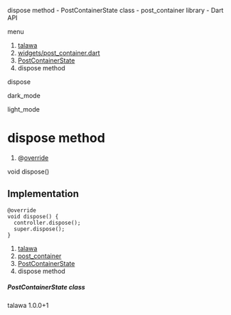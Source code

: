 




dispose method - PostContainerState class - post\_container library - Dart API







menu

1. [talawa](../../index.html)
2. [widgets/post\_container.dart](../../file-___home_harshil_Desktop_open-source_palisadoes_talawa_lib_widgets_post_container/)
3. [PostContainerState](../../file-___home_harshil_Desktop_open-source_palisadoes_talawa_lib_widgets_post_container/PostContainerState-class.html)
4. dispose method

dispose


dark\_mode

light\_mode




# dispose method


1. @[override](https://api.flutter.dev/flutter/dart-core/override-constant.html)

void
dispose()

## Implementation

```
@override
void dispose() {
  controller.dispose();
  super.dispose();
}
```

 


1. [talawa](../../index.html)
2. [post\_container](../../file-___home_harshil_Desktop_open-source_palisadoes_talawa_lib_widgets_post_container/)
3. [PostContainerState](../../file-___home_harshil_Desktop_open-source_palisadoes_talawa_lib_widgets_post_container/PostContainerState-class.html)
4. dispose method

##### PostContainerState class





talawa
1.0.0+1






